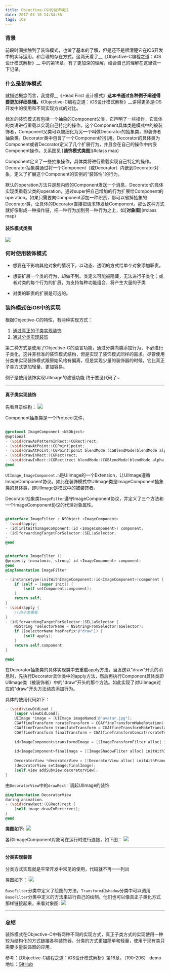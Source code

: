 ```yaml
---
title: Objective-C中的装饰模式
date: 2017-01-10 14:34:56
tags: iOS
---
```


### 背景
前段时间接触到了装饰模式，也做了基本的了解，但是还不是很清楚它在iOS开发中的实际运用，和合理的存在方式。这两天看了__《Objective-C编程之道：iOS设计模式解析》__ 中的第16章，有了更加深的理解，结合自己的理解在这里做一下记录。

### 什么是装饰模式
就描述概念而言，我觉得__《Head First 设计模式》__这本书通过各种例子阐述得要更加详细易懂。__《Objective-C编程之道：iOS设计模式解析》__讲得更多是iOS开发中的使用和不同实现方式的对比。
<!-- more -->
标准的装饰模式有包括一个抽象的Component父类，它声明了一些操作，它具体的类讲进行重载以实现自己特定的操作。这个Component具体类是模式中的被装饰者，Component父类可以被细化为另一个叫做Decorator的抽象类，即装饰者抽象类。Decorator类中包含了一个Component的引用。Decorator的具体类为Component或者Decorator定义了几个扩展行为，并且会在自己的操作中内嵌Component操作。关系图见 [__装饰模式类图__](#class map)

Component定义了一些抽象操作，具体类将进行重载实现自己特定的操作。Decorator抽象类通过将一个Component（或Decorator）内嵌到Decorator对象，定义了扩展这个Component的实例的“装饰性”的行为。

默认的operation方法只是想内嵌的Component发送一个消息，Decorator的具体实现类重载父类的operation，通过super把自己增加的行为扩展给Component的operation。如果只需要向Component添加一种职责，那可以省掉抽象的Decorator类，让具体的Decorator直接把请求转发给Component。那么这种方式就好像形成一种操作链，把一种行为加到另一种行为之上，如[__对象图__](#class map)

#### <span id="class map">装饰模式类图</span>
![](http://ojam5z7vg.bkt.clouddn.com/coldreading/jpg/%E8%A3%85%E9%A5%B0%E6%A8%A1%E5%BC%8F%E7%B1%BB%E5%9B%BE.png-blog)

### 何时使用装饰模式
* 想要在不影响其他对象的情况下，以动态、透明的方式给单个对象添加职责。

* 想要扩展一个类的行为，却做不到。类定义可能被隐藏，无法进行子类化；或者对类的每个行为的扩展，为支持每种功能组合，将产生大量的子类

* 对类的职责的扩展是可选的。

### 装饰模式在iOS中的实现
根据Objective-C的特性，有两种实现方式：

1. [通过真正的子类实现装饰](#child)
2. [通过分类实现装饰](#category)

第二种方式是使用了Objective-C的语言功能，通过分类向类添加行为，不必进行子类化，这并非标准的装饰模式结构，但是实现了装饰模式同样的需求。尽管使用分类来实现装饰模式跟原始风格有偏离，但是实现少量的装饰器的时候，它比真正子类方式更加轻量、更加容易。

例子是使用装饰实现UIImage的滤镜功能 终于要见代码了~

---
#### <span id="child">真子类实现装饰</span>
先看目录结构：
![](http://ojam5z7vg.bkt.clouddn.com/coldreading/jpg/%E7%9C%9F%E6%AD%A3%E5%AD%90%E7%B1%BB%E7%9B%AE%E5%BD%95%E7%BB%93%E6%9E%84.png-blog)

Component抽象类是一个Protocol文件，

``` objectivec

@protocol ImageComponent <NSObject>
@optional
- (void)drawAsPatternInRect:(CGRect)rect;
- (void)drawAtPoint:(CGPoint)point;
- (void)drawAtPoint:(CGPoint)ponit blendMode:(CGBlendMode)blendMode alpha:(CGFloat)alpha;
- (void)drawInRect:(CGRect)rect;
- (void)drawInRect:(CGRect)rect blendMode:(CGBlendMode)blendMode alpha:(CGFloat)alpha;
@end

```

`UIImage_ImageComponent.h`是UIImage的一个Extension，让UIImage遵循ImageComponent协议。如此在装饰模式中UIImage类是ImageComponent抽象类的具体类，即UIImage是模式中的被装饰者。

Decorator抽象类`ImageFilter`遵守ImageComponent协议，并定义了三个方法和一个ImageComponent协议的代理对象属性。

``` objectivec

@interface ImageFilter : NSObject <ImageComponent>
- (void)apply;
- (id)initWithImageComponent:(id <ImageComponent>) component;
- (id)forwardingTargetForSelector:(SEL)aSelector;
- 
@end

```

``` objectivec

@interface ImageFilter ()
@property (nonatomic, strong) id <ImageComponent> component;
@end
@implementation ImageFilter

- (instancetype)initWithImageComponent:(id<ImageComponent>)component {
    if (self = [super init]) {
        [self setComponent:component];
    }
    return self;
}
- (void)apply {
    //由子类重载
}
- (id)forwardingTargetForSelector:(SEL)aSelector {
    NSString *selectorName = NSStringFromSelector(aSelector);
    if ([selectorName hasPrefix:@"draw"]) {
        [self apply];
    }
    return self.component;
}

@end

```

在Decorator抽象类的具体实现类中去重载apply方法，当发送以"draw"开头的消息时，先执行Decorator具体类中的apply方法，然后再执行Component具体类即UIImage类（被装饰者）中的"draw"开头的那个方法。如此实现了对UIImage对应的"draw"开头方法动态添加行为。

具体的使用代码如下：

``` objectivec
- (void)viewDidLoad {
    [super viewDidLoad];
    UIImage *image = [UIImage imageNamed:@"avatar.jpg"];
    CGAffineTransform rorateTransform = CGAffineTransformMakeRotation(-M_PI / 4);
    CGAffineTransform translateTransform = CGAffineTransformMakeTranslation(-image.size.width / 2.0, image.size.height / 8.0);
    CGAffineTransform finalTransform = CGAffineTransformConcat(rorateTransform, translateTransform);
    
    id<ImageComponent>transformdImage = [[ImageTransformFilter alloc] initWithImageComponent:image transform:finalTransform];
    
    id<ImageComponent>finalImage = [[ImageShadowFliter alloc] initWithImageComponent:transformdImage];
    
    DecoratorView *decoratorView = [[DecoratorView alloc] initWithFrame:self.view.frame];
    [decoratorView setImage:finalImage];
    [self.view addSubview:decoratorView];
}

```
由`DecoratorView`中的`drawRect：`调起UIImage的装饰

``` objectivec
@implementation DecoratorView
during animation.
- (void)drawRect:(CGRect)rect {
    [self.image drawInRect:rect];
}
@end

```

__类图如下:__
![](http://ojam5z7vg.bkt.clouddn.com/coldreading/jpg/%E6%AD%A3%E7%9C%9F%E5%AD%90%E7%B1%BB%E7%B1%BB%E5%9B%BE.png-blog)

各种ImageComponent对象可在运行时进行连接，如下图：
![](http://ojam5z7vg.bkt.clouddn.com/coldreading/jpg/ImageComponent%E9%93%BE%E6%8E%A5.png-blog)

---
#### <span id="category">分类实现装饰</span>

分类方式实现就是平常开发中常见的使用，代码就不再一一列出

类图如下：
![](http://ojam5z7vg.bkt.clouddn.com/coldreading/jpg/%E5%88%86%E7%B1%BB%E7%B1%BB%E5%9B%BE.png-blog)

`BaseFilter`分类中定义了绘图的方法，`Transform`和`shadow`分类中可以调用`BaseFilter`分类中定义的方法来进行自己的绘制。他们也可以像真正子类化方式那样链接起来，来看对象图:
![](http://ojam5z7vg.bkt.clouddn.com/coldreading/jpg/%E5%88%86%E7%B1%BB%E9%93%BE%E6%8E%A5%E5%AF%B9%E8%B1%A1%E5%9B%BE.png-blog)

---
### 总结
装饰模式在Objective-C中有两种不同的实现方式，真正子类方式的实现使用一种较为结构化的方式链接各种装饰器，分类的方式更加简单和轻量，使用于现有类只需要少量装饰器的应用。

参考：《Objective-C编程之道：iOS设计模式解析》第16章，（190-206）
demo地址：[GitHub](https://github.com/HuyangJake/DecoratorDemo.git)
